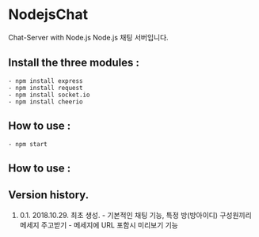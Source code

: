 # NodejsChat
Chat-Server with Node.js
Node.js 채팅 서버입니다.

## Install the three modules :
    - npm install express
    - npm install request
    - npm install socket.io
    - npm install cheerio

## How to use :
    - npm start


## How to use :

## Version history.
1. 0.1.    2018.10.29. 최초 생성. 
                    - 기본적인 채팅 기능, 특정 방(방아이디) 구성원끼리 메세지 주고받기
                    - 메세지에 URL 포함시 미리보기 기능
